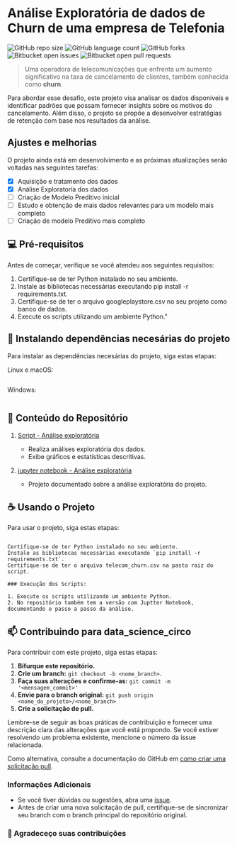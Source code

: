 # Análise Exploratória de dados de Churn de uma empresa de Telefonia

![GitHub repo size](https://img.shields.io/github/repo-size/pragana12/aed_churn?style=for-the-badge)
![GitHub language count](https://img.shields.io/github/languages/count/pragana12/aed_churn?style=for-the-badge)
![GitHub forks](https://img.shields.io/github/forks/pragana12/aed_churn?style=for-the-badge)
![Bitbucket open issues](https://img.shields.io/bitbucket/issues/pragana12/aed_churn?style=for-the-badge)
![Bitbucket open pull requests](https://img.shields.io/bitbucket/pr-raw/pragana12/aed_churn?style=for-the-badge)

> Uma operadora de telecomunicações que enfrenta um aumento significativo na taxa de cancelamento de clientes, também conhecida como **churn**.

Para abordar esse desafio, este projeto visa analisar os dados disponíveis e identificar padrões que possam fornecer insights sobre os motivos do cancelamento. Além disso, o projeto se propõe a desenvolver estratégias de retenção com base nos resultados da análise.

## Ajustes e melhorias

O projeto ainda está em desenvolvimento e as próximas atualizações serão voltadas nas seguintes tarefas:

- [x] Aquisição e tratamento dos dados
- [x] Análise Exploratoria dos dados
- [ ] Criação de Modelo Preditivo inicial
- [ ] Estudo e obtenção de mais dados relevantes para um modelo mais completo
- [ ] Criação de modelo Preditivo mais completo

## 💻 Pré-requisitos

Antes de começar, verifique se você atendeu aos seguintes requisitos:

1. Certifique-se de ter Python instalado no seu ambiente.
2. Instale as bibliotecas necessárias executando pip install -r requirements.txt.
3. Certifique-se de ter o arquivo googleplaystore.csv no seu projeto como banco de dados.
4. Execute os scripts utilizando um ambiente Python."

## 🚀 Instalando dependências necesárias do projeto

Para instalar as dependências necesárias do projeto, siga estas etapas:

Linux e macOS:

```<pip install -r requirements.txt.>
```

Windows:

```<pip install -r requirements.txt.>
```

## 📂 Conteúdo do Repositório

1. [Script - Análise exploratória](scripts/aed_churn.py)
   - Realiza análises exploratória dos dados.
   - Exibe gráficos e estatísticas descritivas.

2. [jupyter notebook - Análise exploratória](scripts/aed_churn.ipynb)
   - Projeto documentado sobre a análise exploratória do projeto.

## ☕ Usando o Projeto

Para usar o projeto, siga estas etapas:

```### Configuração do Ambiente:

Certifique-se de ter Python instalado no seu ambiente.
Instale as bibliotecas necessárias executando `pip install -r requirements.txt`.
Certifique-se de ter o arquivo telecom_churn.csv na pasta raiz do script.

### Execução dos Scripts:

1. Execute os scripts utilizando um ambiente Python.
2. No repositório também tem a versão com Juptter Notebook, documentando o passo a passo da análise.

```

## 📫 Contribuindo para data_science_circo

Para contribuir com este projeto, siga estas etapas:

1. **Bifurque este repositório.**
2. **Crie um branch:** `git checkout -b <nome_branch>`.
3. **Faça suas alterações e confirme-as:** `git commit -m '<mensagem_commit>'`
4. **Envie para o branch original:** `git push origin <nome_do_projeto>/<nome_branch>`
5. **Crie a solicitação de pull.**

Lembre-se de seguir as boas práticas de contribuição e fornecer uma descrição clara das alterações que você está propondo. Se você estiver resolvendo um problema existente, mencione o número da issue relacionada.

Como alternativa, consulte a documentação do GitHub em [como criar uma solicitação pull](https://help.github.com/en/github/collaborating-with-issues-and-pull-requests/creating-a-pull-request).

### Informações Adicionais

- Se você tiver dúvidas ou sugestões, abra uma [issue](https://github.com/pragana12/aed_churn/issues).
- Antes de criar uma nova solicitação de pull, certifique-se de sincronizar seu branch com o branch principal do repositório original.

### 🤝 Agradeceço suas contribuições
